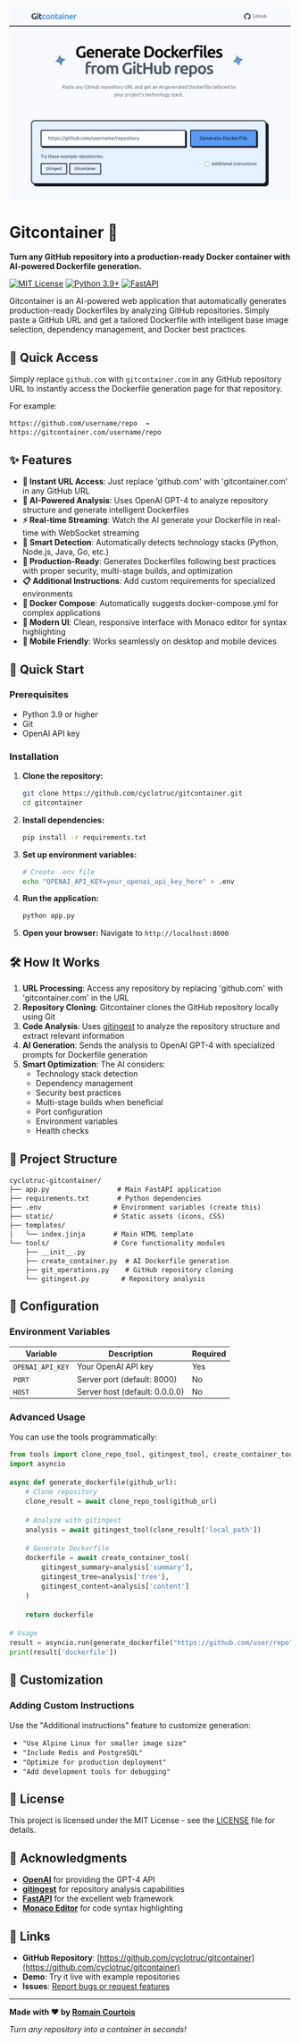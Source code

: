 ![Gitcontainer](docs/image.png)

# Gitcontainer 🐳

**Turn any GitHub repository into a production-ready Docker container with AI-powered Dockerfile generation.**

[![MIT License](https://img.shields.io/badge/License-MIT-green.svg)](https://choosealicense.com/licenses/mit/)
[![Python 3.9+](https://img.shields.io/badge/python-3.9+-blue.svg)](https://www.python.org/downloads/)
[![FastAPI](https://img.shields.io/badge/FastAPI-0.68+-00a393.svg)](https://fastapi.tiangolo.com/)

Gitcontainer is an AI-powered web application that automatically generates production-ready Dockerfiles by analyzing GitHub repositories. Simply paste a GitHub URL and get a tailored Dockerfile with intelligent base image selection, dependency management, and Docker best practices.

## 🌟 Quick Access

Simply replace `github.com` with `gitcontainer.com` in any GitHub repository URL to instantly access the Dockerfile generation page for that repository.

For example:
```
https://github.com/username/repo  →  https://gitcontainer.com/username/repo
```

## ✨ Features

- **🔄 Instant URL Access**: Just replace 'github.com' with 'gitcontainer.com' in any GitHub URL
- **🤖 AI-Powered Analysis**: Uses OpenAI GPT-4 to analyze repository structure and generate intelligent Dockerfiles
- **⚡ Real-time Streaming**: Watch the AI generate your Dockerfile in real-time with WebSocket streaming
- **🎯 Smart Detection**: Automatically detects technology stacks (Python, Node.js, Java, Go, etc.)
- **🔧 Production-Ready**: Generates Dockerfiles following best practices with proper security, multi-stage builds, and optimization
- **📋 Additional Instructions**: Add custom requirements for specialized environments
- **📄 Docker Compose**: Automatically suggests docker-compose.yml for complex applications
- **🎨 Modern UI**: Clean, responsive interface with Monaco editor for syntax highlighting
- **📱 Mobile Friendly**: Works seamlessly on desktop and mobile devices

## 🚀 Quick Start

### Prerequisites

- Python 3.9 or higher
- Git
- OpenAI API key

### Installation

1. **Clone the repository:**
   ```bash
   git clone https://github.com/cyclotruc/gitcontainer.git
   cd gitcontainer
   ```

2. **Install dependencies:**
   ```bash
   pip install -r requirements.txt
   ```

3. **Set up environment variables:**
   ```bash
   # Create .env file
   echo "OPENAI_API_KEY=your_openai_api_key_here" > .env
   ```

4. **Run the application:**
   ```bash
   python app.py
   ```

5. **Open your browser:**
   Navigate to `http://localhost:8000`

## 🛠️ How It Works

1. **URL Processing**: Access any repository by replacing 'github.com' with 'gitcontainer.com' in the URL
2. **Repository Cloning**: Gitcontainer clones the GitHub repository locally using Git
3. **Code Analysis**: Uses [gitingest](https://github.com/cyclotruc/gitingest) to analyze the repository structure and extract relevant information
4. **AI Generation**: Sends the analysis to OpenAI GPT-4 with specialized prompts for Dockerfile generation
5. **Smart Optimization**: The AI considers:
   - Technology stack detection
   - Dependency management
   - Security best practices
   - Multi-stage builds when beneficial
   - Port configuration
   - Environment variables
   - Health checks

## 📁 Project Structure

```
cyclotruc-gitcontainer/
├── app.py                 # Main FastAPI application
├── requirements.txt       # Python dependencies
├── .env                  # Environment variables (create this)
├── static/               # Static assets (icons, CSS)
├── templates/
│   └── index.jinja       # Main HTML template
└── tools/                # Core functionality modules
    ├── __init__.py
    ├── create_container.py  # AI Dockerfile generation
    ├── git_operations.py    # GitHub repository cloning
    └── gitingest.py        # Repository analysis
```

## 🔧 Configuration

### Environment Variables

| Variable | Description | Required |
|----------|-------------|----------|
| `OPENAI_API_KEY` | Your OpenAI API key | Yes |
| `PORT` | Server port (default: 8000) | No |
| `HOST` | Server host (default: 0.0.0.0) | No |

### Advanced Usage

You can use the tools programmatically:

```python
from tools import clone_repo_tool, gitingest_tool, create_container_tool
import asyncio

async def generate_dockerfile(github_url):
    # Clone repository
    clone_result = await clone_repo_tool(github_url)
    
    # Analyze with gitingest
    analysis = await gitingest_tool(clone_result['local_path'])
    
    # Generate Dockerfile
    dockerfile = await create_container_tool(
        gitingest_summary=analysis['summary'],
        gitingest_tree=analysis['tree'],
        gitingest_content=analysis['content']
    )
    
    return dockerfile

# Usage
result = asyncio.run(generate_dockerfile("https://github.com/user/repo"))
print(result['dockerfile'])
```

## 🎨 Customization

### Adding Custom Instructions

Use the "Additional instructions" feature to customize generation:

- `"Use Alpine Linux for smaller image size"`
- `"Include Redis and PostgreSQL"`
- `"Optimize for production deployment"`
- `"Add development tools for debugging"`

## 📝 License

This project is licensed under the MIT License - see the [LICENSE](LICENSE) file for details.

## 🙏 Acknowledgments

- **[OpenAI](https://openai.com/)** for providing the GPT-4 API
- **[gitingest](https://github.com/cyclotruc/gitingest)** for repository analysis capabilities
- **[FastAPI](https://fastapi.tiangolo.com/)** for the excellent web framework
- **[Monaco Editor](https://microsoft.github.io/monaco-editor/)** for code syntax highlighting

## 🔗 Links

- **GitHub Repository**: [https://github.com/cyclotruc/gitcontainer](https://github.com/cyclotruc/gitcontainer)
- **Demo**: Try it live with example repositories
- **Issues**: [Report bugs or request features](https://github.com/cyclotruc/gitcontainer/issues)

---

**Made with ❤️ by [Romain Courtois](https://github.com/cyclotruc)**

*Turn any repository into a container in seconds!*